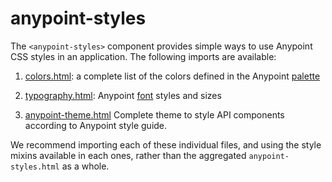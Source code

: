 # anypoint-styles

The `<anypoint-styles>` component provides simple ways to use Anypoint CSS styles
in an application. The following imports are available:

1. [colors.html](colors.html):
a complete list of the colors defined in the Anypoint [palette](http://ux.mulesoft.com/#/colors)

2. [typography.html](typography.html):
Anypoint [font](http://ux.mulesoft.com/#/typography) styles and sizes

3. [anypoint-theme.html](anypoint-theme.html) Complete theme to style API
components according to Anypoint style guide.

We recommend importing each of these individual files, and using the style mixins
available in each ones, rather than the aggregated `anypoint-styles.html` as a whole.
